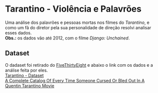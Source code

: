 # Tarantino - Violência e Palavrões

Uma análise dos palavrões e pessoas mortas nos filmes do _Tarantino_, e como um fã do diretor pela sua personalidade de direção resolvi analisar esses dados.<br>
__Obs.:__ os dados vão até 2012, com o filme _Django: Unchained_.

## Dataset

O dadaset foi retirado do [FiveThirtyEight](https://fivethirtyeight.com/) e abaixo o link com os dados e a análise feita por eles.<br>
[Tarantino - Dataset](https://github.com/fivethirtyeight/data/tree/master/tarantino)<br>
[A Complete Catalog Of Every Time Someone Cursed Or Bled Out In A Quentin Tarantino Movie](https://fivethirtyeight.com/features/complete-catalog-curses-deaths-quentin-tarantino-films/)
